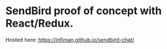 # SendBird proof of concept with React/Redux.
Hosted here: https://infiman.github.io/sendbird-chat/
